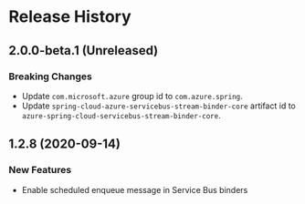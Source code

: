 # Release History

## 2.0.0-beta.1 (Unreleased)
### Breaking Changes
- Update `com.microsoft.azure` group id to `com.azure.spring`.
- Update `spring-cloud-azure-servicebus-stream-binder-core` artifact id to `azure-spring-cloud-servicebus-stream-binder-core`.

## 1.2.8 (2020-09-14)
### New Features
 - Enable scheduled enqueue message in Service Bus binders
